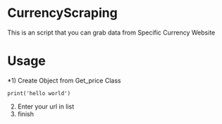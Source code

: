 # CurrencyScraping

This is an script that you can grab data from Specific Currency Website

# Usage

*1) Create Object from Get_price Class
```
print('hello world')
```
2) Enter your url in list 
3) finish
